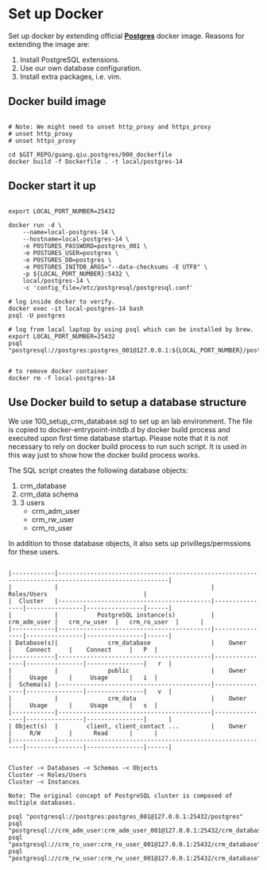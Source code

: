# Set up Docker

Set up docker by extending official **[Postgres](https://hub.docker.com/_/postgres)** docker image. Reasons for extending the image are:

1. Install PostgreSQL extensions.
2. Use our own database configuration.
3. Install extra packages, i.e. vim.


## Docker build image

```

# Note: We might need to unset http_proxy and https_proxy
# unset http_proxy
# unset https_proxy

cd $GIT_REPO/guang.qiu.postgres/000_dockerfile
docker build -f Dockerfile . -t local/postgres-14

```


## Docker start it up

```

export LOCAL_PORT_NUMBER=25432

docker run -d \
    --name=local-postgres-14 \
    --hostname=local-postgres-14 \
    -e POSTGRES_PASSWORD=postgres_001 \
    -e POSTGRES_USER=postgres \
    -e POSTGRES_DB=postgres \
    -e POSTGRES_INITDB_ARGS="--data-checksums -E UTF8" \
    -p ${LOCAL_PORT_NUMBER}:5432 \
    local/postgres-14 \
    -c 'config_file=/etc/postgresql/postgresql.conf'

# log inside docker to verify.
docker exec -it local-postgres-14 bash
psql -U postgres

# log from local laptop by using psql which can be installed by brew.
export LOCAL_PORT_NUMBER=25432
psql "postgresql://postgres:postgres_001@127.0.0.1:${LOCAL_PORT_NUMBER}/postgres"


# to remove docker container
docker rm -f local-postgres-14

```


## Use Docker build to setup a database structure

We use 100_setup_crm_database.sql to set up an lab environment. The file is copied to docker-entrypoint-initdb.d by docker build process and executed upon first time database startup. Please note that it is not necessary to rely on docker build process to run such script. It is used in this way just to show how the docker build process works.

The SQL script creates the following database objects:
1. crm_database
2. crm_data schema
3. 3 users
    - crm_adm_user
    - crm_rw_user
    - crm_ro_user

In addition to those database objects, it also sets up privillegs/permssions for these users.

```

|------------|-----------------------------------------------------------------------------------------------------|
|            |                                           |                   Roles/Users                           |
|  Cluster   |-------------------------------------------|----------------|----------------|----------------|------|
|            |           PostgreSQL instance(s)          |   crm_adm_user |   crm_rw_user  |   crm_ro_user  |      |
|------------|-------------------------------------------|----------------|----------------|----------------|------|
| Database(s)|              crm_database                 |    Owner       |    Connect     |    Connect     |   P  |
|------------|-------------------------------------------|----------------|----------------|----------------|   r  |
|            |              public                       |    Owner       |     Usage      |     Usage      |   i  |
|  Schema(s) |-------------------------------------------|----------------|----------------|----------------|   v  |
|            |              crm_data                     |    Owner       |     Usage      |     Usage      |   s  |
|------------|-------------------------------------------|----------------|----------------|----------------|      |
| Object(s)  |        client, client_contact ...         |    Owner       |     R/W        |      Read      |      |
|------------|------------------------------------------------------------|----------------|----------------|------|


Cluster -< Databases -< Schemas -< Objects
Cluster -< Roles/Users
Cluster -< Instances

Note: The original concept of PostgreSQL cluster is composed of multiple databases.

psql "postgresql://postgres:postgres_001@127.0.0.1:25432/postgres"
psql "postgresql://crm_adm_user:crm_adm_user_001@127.0.0.1:25432/crm_database"
psql "postgresql://crm_ro_user:crm_ro_user_001@127.0.0.1:25432/crm_database"
psql "postgresql://crm_rw_user:crm_rw_user_001@127.0.0.1:25432/crm_database"


```
